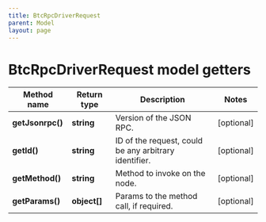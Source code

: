 ```yaml
---
title: BtcRpcDriverRequest
parent: Model
layout: page
---
```


# BtcRpcDriverRequest model getters

Method name | Return type | Description | Notes
------------ | ------------- | ------------- | -------------
**getJsonrpc()** | **string** | Version of the JSON RPC. | [optional]
**getId()** | **string** | ID of the request, could be any arbitrary identifier. | [optional]
**getMethod()** | **string** | Method to invoke on the node. | [optional]
**getParams()** | **object[]** | Params to the method call, if required. | [optional]

